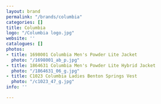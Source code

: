 ```yaml
---
layout: brand
permalink: "/brands/columbia"
categories: []
title: Columbia
logo: "/Columbia logo.jpg"
website: ''
catalogues: []
photos:
- title: 1698001 Columbia Men's Powder Lite Jacket
  photo: "/1698001_ab_p.jpg"
- title: 1864631 Columbia Men's Powder Lite Hybrid Jacket
  photo: "/1864631_06_g.jpg"
- title: C1023 Columbia Ladies Benton Springs Vest
  photo: "/c1023_47_g.jpg"
info: ''

---
```

